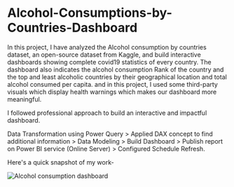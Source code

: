 # Alcohol-Consumptions-by-Countries-Dashboard

In this project, I have analyzed the Alcohol consumption by countries dataset, an open-source dataset from Kaggle, and build interactive dashboards showing complete covid19 statistics of every country. The dashboard also indicates the alcohol consumption Rank of the country and the top and least alcoholic countries by their geographical location and total alcohol consumed per capita. and in this project, I used some third-party visuals which display health warnings which makes our dashboard more meaningful.

I followed professional approach to build an interactive and impactful dashboard.

Data Transformation using Power Query > 
Applied DAX concept to find additional information > 
Data Modeling > 
Build Dashboard > 
Publish report on Power BI service (Online Server) > 
Configured Schedule Refresh.

Here's a quick snapshot of my work-

![Alcohol consumption dashboard](https://user-images.githubusercontent.com/64730394/178151194-1e74b010-65ca-47d5-99b3-28a0b4ff6238.jpg)
